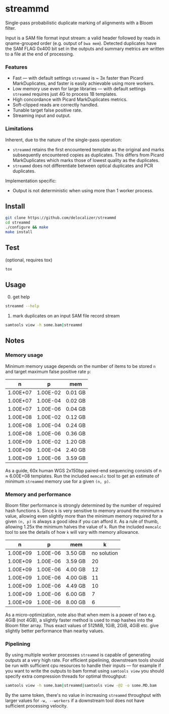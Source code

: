 # streammd

Single-pass probabilistic duplicate marking of alignments with a Bloom filter.

Input is a SAM file format input stream: a valid header followed by reads in
qname-grouped order (e.g. output of `bwa mem`). Detected duplicates have the
SAM FLAG 0x400 bit set in the outputs and summary metrics are written to a file
at the end of processing.

### Features

* Fast — with default settings `streammd` is ~ 3x faster than Picard
  MarkDuplicates, and faster is easily achievable using more workers.
* Low memory use even for large libraries — with default settings `streammd`
  requires just 4G to process 1B templates.
* High concordance with Picard MarkDuplicates metrics.
* Soft-clipped reads are correctly handled.
* Tunable target false positive rate.
* Streaming input and output.

### Limitations

Inherent, due to the nature of the single-pass operation:

* `streammd` retains the first encountered template as the original and marks
  subsequently encountered copies as duplicates. This differs from Picard
  MarkDuplicates which marks those of lowest quality as the duplicates.
* `streammd` does not differentiate between optical duplicates and PCR
  duplicates.

Implementation specific:

* Output is not deterministic when using more than 1 worker process.

## Install


```bash
git clone https://github.com/delocalizer/streammd
cd streammd
./configure && make
make install
```

## Test

(optional, requires tox)
```bash
tox
```

## Usage

0. get help

```bash
streammd --help
```

1. mark duplicates on an input SAM file record stream 

```bash
samtools view -h some.bam|streammd
```

## Notes

### Memory usage

Minimum memory usage depends on the number of items to be stored `n` and target
maximum false positive rate `p`:

|    n     |    p     |   mem   |
| -------- | -------- | ------- |
| 1.00E+07 | 1.00E-02 | 0.01 GB |
| 1.00E+07 | 1.00E-04 | 0.02 GB |
| 1.00E+07 | 1.00E-06 | 0.04 GB |
| 1.00E+08 | 1.00E-02 | 0.12 GB |
| 1.00E+08 | 1.00E-04 | 0.24 GB |
| 1.00E+08 | 1.00E-06 | 0.36 GB |
| 1.00E+09 | 1.00E-02 | 1.20 GB |
| 1.00E+09 | 1.00E-04 | 2.40 GB |
| 1.00E+09 | 1.00E-06 | 3.59 GB |


As a guide, 60x human WGS 2x150bp paired-end sequencing consists of n &#8776;
6.00E+08 templates. Run the included `memcalc` tool to get an estimate of
minimum `streammd` memory use for a given `(n, p)`.

### Memory and performance

Bloom filter performance is strongly determined by the number of required hash
functions `k`. Since `k` is very sensitive to memory around the minimum `m`
value, allowing even slightly more than the minimum memory required for a given
`(n, p)` is always a good idea if you can afford it. As a rule of thumb,
allowing 1.25x the minimum halves the value of `k`. Run the included `memcalc`
tool to see the details of how `k` will vary with memory allowance.

|    n     |   p      |   mem    |  k           | 
| -------- | -------- | -------- | ------------ |
| 1.00E+09 | 1.00E-06 | 3.50  GB | no solution  |
| 1.00E+09 | 1.00E-06 | 3.59  GB | 20           | 
| 1.00E+09 | 1.00E-06 | 4.00  GB | 12           | 
| 1.00E+09 | 1.00E-06 | 4.00 GiB | 11           | 
| 1.00E+09 | 1.00E-06 | 4.49  GB | 10           | 
| 1.00E+09 | 1.00E-06 | 6.00  GB |  7           | 
| 1.00E+09 | 1.00E-06 | 8.00  GB |  6           | 

As a micro-optimization, note also that when mem is a power of two e.g. 4GiB
(not 4GB), a slightly faster method is used to map hashes into the Bloom filter
array. Thus exact values of 512MiB, 1GiB, 2GiB, 4GiB etc. give slightly better
performance than nearby values.

### Pipelining

By using multiple worker processes `streammd` is capable of generating outputs
at a very high rate. For efficient pipelining, downstream tools should be run
with sufficient cpu resources to handle their inputs — for example if you want
to write the outputs to bam format using `samtools view` you should specify
extra compression threads for optimal throughput:

```bash
samtools view -h some.bam|streammd|samtools view -@2 -o some.MD.bam
```

By the same token, there's no value in increasing `streammd` throughput with
larger values for `-w, --workers` if a downstream tool does not have sufficient
processing velocity.

